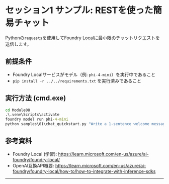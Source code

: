 <!--
CO_OP_TRANSLATOR_METADATA:
{
  "original_hash": "15ab280cc2acd8bbf545cc9a78a408bf",
  "translation_date": "2025-09-22T12:27:51+00:00",
  "source_file": "Module08/samples/01/README.md",
  "language_code": "ja"
}
-->
# セッション1 サンプル: RESTを使った簡易チャット

Pythonの`requests`を使用してFoundry Localに最小限のチャットリクエストを送信します。

## 前提条件
- Foundry Localサービスがモデル（例: `phi-4-mini`）を実行中であること
- `pip install -r ../../requirements.txt` を実行済みであること

## 実行方法 (cmd.exe)
```cmd
cd Module08
.\.venv\Scripts\activate
foundry model run phi-4-mini
python samples\01\chat_quickstart.py "Write a 1-sentence welcome message."
```

## 参考資料
- Foundry Local (学習): https://learn.microsoft.com/en-us/azure/ai-foundry/foundry-local/
- OpenAI互換API概要: https://learn.microsoft.com/en-us/azure/ai-foundry/foundry-local/how-to/how-to-integrate-with-inference-sdks

---

